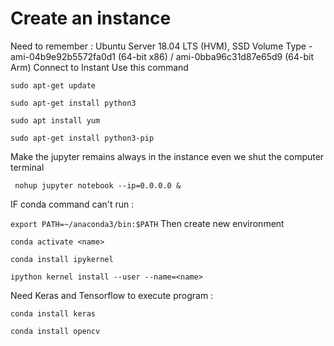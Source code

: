 # Create an instance 
Need to remember : 
Ubuntu Server 18.04 LTS (HVM), SSD Volume Type - ami-04b9e92b5572fa0d1 (64-bit x86) / ami-0bba96c31d87e65d9 (64-bit Arm)
Connect to Instant
Use this command 

`sudo apt-get update` 

 `sudo apt-get install python3`
 
 `sudo apt install yum`
 
 `sudo apt-get install python3-pip`

Make the jupyter remains always in the instance even we shut the computer terminal 

` nohup jupyter notebook --ip=0.0.0.0 &`

IF conda command can't run : 

`export PATH=~/anaconda3/bin:$PATH`
Then create new environment

`conda activate <name>`

`conda install ipykernel`

`ipython kernel install --user --name=<name>`

Need Keras and Tensorflow to execute program :

`conda install keras`

`conda install opencv`